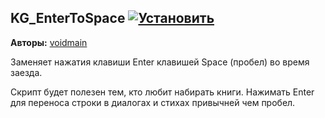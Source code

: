 ## KG_EnterToSpace [![Установить](http://s43.radikal.ru/i101/1406/15/25aa0cc99cf2.png)](https://github.com/voidmain02/KgScripts/raw/master/scripts/KG_EnterToSpace.user.js)
**Авторы:** [voidmain](http://klavogonki.ru/u/#/364239/)

Заменяет нажатия клавиши Enter клавишей Space (пробел) во время заезда.

Скрипт будет полезен тем, кто любит набирать книги. Нажимать Enter для переноса строки в диалогах и стихах привычней чем пробел.

